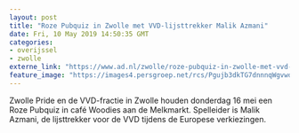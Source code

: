 ```yaml
---
layout: post
title: "Roze Pubquiz in Zwolle met VVD-lijsttrekker Malik Azmani"
date: Fri, 10 May 2019 14:50:35 GMT
categories: 
- overijssel 
- zwolle 
externe_link: "https://www.ad.nl/zwolle/roze-pubquiz-in-zwolle-met-vvd-lijsttrekker-malik-azmani~a4a15d03/"
feature_image: "https://images4.persgroep.net/rcs/Pgujb3dkTG7dnnnqWgvwoMac_yw/diocontent/147740174/_fitwidth/400/?appId=21791a8992982cd8da851550a453bd7f&quality=0.7"
---
```


Zwolle Pride en de VVD-fractie in Zwolle houden donderdag 16 mei een Roze Pubquiz in café Woodies aan de Melkmarkt. Spelleider is Malik Azmani, de lijsttrekker voor de VVD tijdens de Europese verkiezingen.

